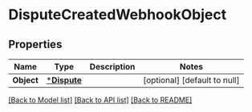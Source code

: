 # DisputeCreatedWebhookObject

## Properties
Name | Type | Description | Notes
------------ | ------------- | ------------- | -------------
**Object** | [***Dispute**](Dispute.md) |  | [optional] [default to null]

[[Back to Model list]](../README.md#documentation-for-models) [[Back to API list]](../README.md#documentation-for-api-endpoints) [[Back to README]](../README.md)

